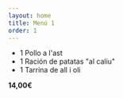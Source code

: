 ```yaml
---
layout: home
title: Menú 1
order: 1
---
```


- 1 Pollo a l'ast
- 1 Ración de patatas "al caliu"
- 1 Tarrina de all i oli

**14,00€**
